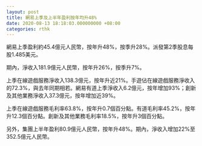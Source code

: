 ```yaml
---
layout: post
title: 網易上季及上半年盈利按年均升48%
date: 2020-08-13 18:18:03.000000000 +08:00
categories: rthk
---
```


網易上季盈利約45.4億元人民幣，按年升48%，按季升28%。派發第2季股息每股1.485美元。

期內，淨收入181.9億元人民幣，按年升26%，按季升7%。

上季在線遊戲服務淨收入138.3億元，按年升近21%。手遊佔在線遊戲服務淨收入的72.3%，與去年同期相若。網易有道上季淨收入6.2億元，按年增加93%；創新及其他業務淨收入37.3億元，按年增加近39%。

上季在線遊戲服務毛利率63.8%，按年升0.7個百分點。有道毛利率45.2%，按年升12.3個百分點。創新及其他業務毛利率18.5%，按年升3個百分點。

另外，集團上半年盈利80.9億元人民幣，按年升48%。期內，淨收入增加22%至352.5億元人民幣。
